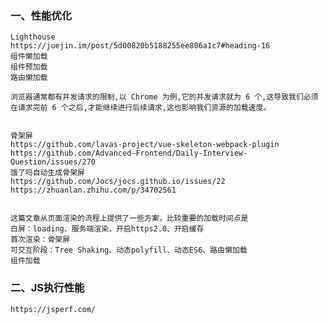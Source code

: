 ### 一、性能优化
    Lighthouse
    https://juejin.im/post/5d00820b5188255ee806a1c7#heading-16
    组件懒加载
    组件预加载
    路由懒加载

    浏览器通常都有并发请求的限制,以 Chrome 为例,它的并发请求就为 6 个,这导致我们必须在请求完前 6 个之后,才能继续进行后续请求,这也影响我们资源的加载速度。


    骨架屏
    https://github.com/lavas-project/vue-skeleton-webpack-plugin
    https://github.com/Advanced-Frontend/Daily-Interview-Question/issues/270
    饿了吗自动生成骨架屏
    https://github.com/Jocs/jocs.github.io/issues/22
    https://zhuanlan.zhihu.com/p/34702561


    这篇文章从页面渲染的流程上提供了一些方案，比较重要的加载时间点是
    白屏：loading、服务端渲染、开启https2.0、开启缓存
    首次渲染：骨架屏
    可交互阶段：Tree Shaking、动态polyfill、动态ES6、路由懒加载
    组件加载


### 二、JS执行性能

    https://jsperf.com/
